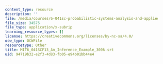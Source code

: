 ```yaml
---
content_type: resource
description: ''
file: /media/courses/6-041sc-probabilistic-systems-analysis-and-applied-probability-fall-2013/94719b32e2f34d83fb05e94b01bb44e4_MIT6_041SCF13_An_Inference_Example_300k.srt
file_size: 34575
file_type: application/x-subrip
learning_resource_types: []
license: https://creativecommons.org/licenses/by-nc-sa/4.0/
ocw_type: OCWFile
resourcetype: Other
title: MIT6_041SCF13_An_Inference_Example_300k.srt
uid: 94719b32-e2f3-4d83-fb05-e94b01bb44e4
---
```

